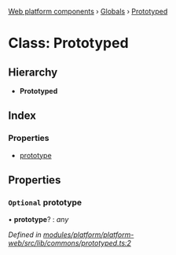 [Web platform components](../README.md) › [Globals](../globals.md) › [Prototyped](prototyped.md)

# Class: Prototyped

## Hierarchy

* **Prototyped**

## Index

### Properties

* [prototype](prototyped.md#optional-prototype)

## Properties

### `Optional` prototype

• **prototype**? : *any*

*Defined in [modules/platform/platform-web/src/lib/commons/prototyped.ts:2](https://github.com/nodulusteam/methodus.dev/blob/8d1d711/modules/platform/platform-web/src/lib/commons/prototyped.ts#L2)*
